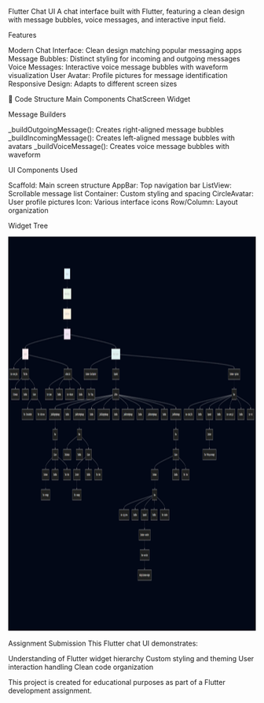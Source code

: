 Flutter Chat UI
A chat interface built with Flutter, featuring a clean design with message bubbles, voice messages, and interactive input field.

 Features

Modern Chat Interface: Clean design matching popular messaging apps
Message Bubbles: Distinct styling for incoming and outgoing messages
Voice Messages: Interactive voice message bubbles with waveform visualization
User Avatar: Profile pictures for message identification
Responsive Design: Adapts to different screen sizes

🔧 Code Structure
Main Components
ChatScreen Widget


Message Builders

_buildOutgoingMessage(): Creates right-aligned message bubbles
_buildIncomingMessage(): Creates left-aligned message bubbles with avatars
_buildVoiceMessage(): Creates voice message bubbles with waveform


 UI Components Used

Scaffold: Main screen structure
AppBar: Top navigation bar
ListView: Scrollable message list
Container: Custom styling and spacing
CircleAvatar: User profile pictures
Icon: Various interface icons
Row/Column: Layout organization

Widget Tree
<p align="center">
  <img src="assets/images/image.png" width="1000" height="800" />
</p>

Assignment Submission
This Flutter chat UI demonstrates:

Understanding of Flutter widget hierarchy
Custom styling and theming
User interaction handling
Clean code organization


This project is created for educational purposes as part of a Flutter development assignment.


